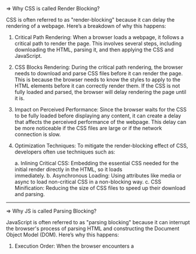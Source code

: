 => Why CSS is called Render Blocking?

CSS is often referred to as "render-blocking" because it can delay the rendering of a webpage. Here’s a breakdown of why this happens:

1. Critical Path Rendering: When a browser loads a webpage, it follows a critical path to render the page. This involves several steps, including downloading the HTML, parsing it, and then applying the CSS and JavaScript.

2. CSS Blocks Rendering: During the critical path rendering, the browser needs to download and parse CSS files before it can render the page. This is because the browser needs to know the styles to apply to the HTML elements before it can correctly render them. If the CSS is not fully loaded and parsed, the browser will delay rendering the page until it is.

3. Impact on Perceived Performance: Since the browser waits for the CSS to be fully loaded before displaying any content, it can create a delay that affects the perceived performance of the webpage. This delay can be more noticeable if the CSS files are large or if the network connection is slow.

4. Optimization Techniques: To mitigate the render-blocking effect of CSS, developers often use techniques such as:

    a. Inlining Critical CSS: Embedding the essential CSS needed for the initial render directly in the HTML, so it loads           
       immediately.
    b. Asynchronous Loading: Using attributes like media or async to load non-critical CSS in a non-blocking way.
    c. CSS Minification: Reducing the size of CSS files to speed up their download and parsing.

<hr />


=> Why JS is called Parsing Blocking?

JavaScript is often referred to as "parsing blocking" because it can interrupt the browser's process of parsing HTML and constructing the Document Object Model (DOM). Here’s why this happens:

1. Execution Order: When the browser encounters a <script> tag, it must download, parse, and execute the JavaScript before it can continue parsing the rest of the HTML. This means that the construction of the DOM is paused until the JavaScript is fully processed.

2. Potential for Document Manipulation: JavaScript has the ability to modify the DOM and change the content of the webpage. To ensure the correct execution of these changes, the browser needs to stop parsing the HTML, execute the script, and then resume parsing. This prevents any inconsistencies or errors that might arise from parsing HTML while JavaScript is manipulating the DOM.

3. Network Latency: If the JavaScript file is large or the network connection is slow, the delay in downloading and executing the script can significantly impact the overall loading time of the webpage. During this time, the browser is essentially blocked from continuing to build the page.

4. Blocking Scripts: By default, <script> tags block HTML parsing. This is especially true for scripts included in the head of the document or those that are not marked as asynchronous or deferred.


To mitigate the parsing-blocking nature of JavaScript and improve webpage performance, developers often use the following techniques:

1. Asynchronous Loading: Using the async attribute allows the script to be downloaded in parallel with the HTML parsing and executed as soon as it’s ready.
2. Deferred Loading: Using the defer attribute allows the script to be downloaded in parallel with HTML parsing but defers execution until the HTML parsing is complete.
3. Loading Scripts at the End: Placing script tags at the end of the body ensures that the HTML is fully parsed before the script is executed.